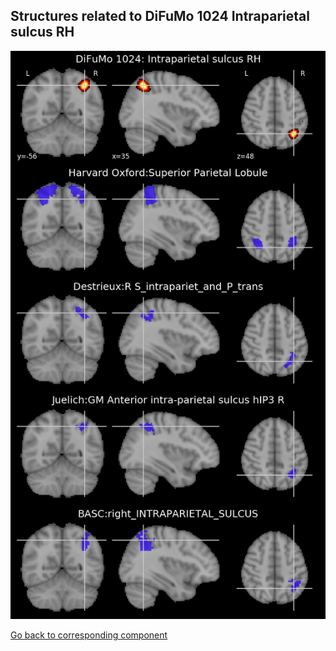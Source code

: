 


## Structures related to DiFuMo 1024 Intraparietal sulcus RH

![813](813.jpg "Structures related to DiFuMo 1024 Intraparietal sulcus RH")

[Go back to corresponding component](https://parietal-inria.github.io/DiFuMo/1024/html/813.html)